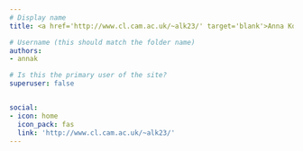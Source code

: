 ```yaml
---
# Display name
title: <a href='http://www.cl.cam.ac.uk/~alk23/' target='blank'>Anna Korhonen</a>

# Username (this should match the folder name)
authors:
- annak

# Is this the primary user of the site?
superuser: false


social:
- icon: home
  icon_pack: fas
  link: 'http://www.cl.cam.ac.uk/~alk23/'
---
```

